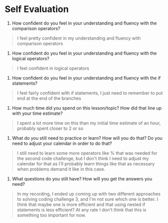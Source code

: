# Self Evaluation

1. How confident do you feel in your understanding and fluency with the comparison operators?
> I feel pretty confident in my understanding and fluency with comparison operators

1. How confident do you feel in your understanding and fluency with the logical operators?
> I feel confident in logical operators

1. How confident do you feel in your understanding and fluency with the if statements?
> I feel fairly confident with if statements, I just need to remember to put end at the end of the branches

1. How much time did you spend on this lesson/topic? How did that line up with your time estimate?
> I spent a  lot more time on this than my initial time estimate of an hour, probably spent closer to 2 or so

1. What do you still need to practice or learn? How will you do that? Do you need to adjust your calendar in order to do that?
> I still need to learn some more operators like % that was needed for the second code challenge, but I don't think I need to adjust my calendar for that as I'll probably learn things like that as necessary when problems demand it like in this case.

1. What questions do you still have? How will you get the answers you need?
> In my recording, I ended up coming up with two different approaches to solving coding challenge 3, and I'm not sure which one is better. I think that maybe one is more efficient and that using nested if statements is less efficient? At any rate I don't think that this is something too important for now.

